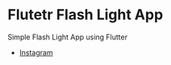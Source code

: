 # Flutetr Flash Light App
Simple Flash Light App using Flutter

* [Instagram](https://instagram.com/darealdr808)
